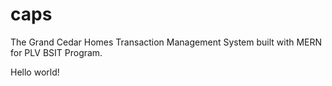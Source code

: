 # caps
The Grand Cedar Homes Transaction Management System built with MERN for PLV BSIT Program.

Hello world!